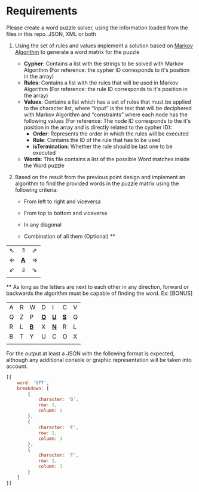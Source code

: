 Requirements
============

Please create a word puzzle solver, using the information loaded from the files in this repo. JSON, XML or both

1.  Using the set of rules and values implement a solution based on  [Markov Algorithm](https://en.wikipedia.org/wiki/Markov_algorithm)  to generate a word matrix for the puzzle

    -   **Cypher**: Contains a list with the strings to be solved with  Markov Algorithm (For reference: the cypher ID corresponds to it's position in the array)
    -   **Rules**: Contains a list with the rules that will be used in Markov Algorithm (For reference: the rule ID corresponds to it's position in the array)
    -   **Values**: Contains a list which has a set of rules that must be applied to the character list, where “input” is the text that will be deciphered with Markov Algorithm and “constraints” where each node has the following values (For reference: The node ID corresponds to the it's position in the array and is directly related to the cypher ID):
        -   **Order**: Represents the order in which the rules will be executed
        -   **Rule**: Contains the ID of the rule that has to be used
        -   **isTermination**: Whether the rule should be last one to be executed
    -   **Words**: This file contains a list of the possible Word matches inside the Word puzzle

2.  Based on the result from the previous point design and implement an algorithm to find the provided words in the puzzle matrix using the following criteria:

    -   From left to right and viceversa

    -   From top to bottom and viceversa

    -   In any diagonal

    -   Combination of all them (Optional) \*\*

|     |       |     |
|-----|-------|-----|
| ⇖   | ⇑     | ⇗   |
| ⇐   | [**A**](#) | ⇒   |
| ⇙   | ⇓     | ⇘   |
|     |       |     |

\*\* As long as the letters are next to each other in any direction, forward or backwards the algorithm must be capable of finding the word. Ex: \[BONUS\]

|     |     |       |       |       |       |     |
|-----|-----|-------|-------|-------|-------|-----|
| A   | R   | W     | D     | I     | C     | V   |
| Q   | Z   | P     | [**O**](#) | [**U**](#) | [**S**](#) | Q   |
| R   | L   | [**B**](#) | X     | [**N**](#) | R     | L   |
| B   | T   | Y     | U     | C     | O     | X   |
|     |     |       |       |       |       |     |

For the output at least a JSON with the following format is expected, although any additional console or graphic representation will be taken into account.

```javascript
[{
    word: 'GFT',
    breakdown: [
        {
            character: 'G',
            row: 1,
            column: 2
        },
        {
            character: 'F',
            row: 1,
            column: 3
        },
        {
            character: 'T',
            row: 1,
            column: 3
        }
    ]
}]
```
